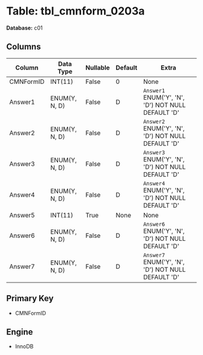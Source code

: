 # Table: tbl_cmnform_0203a

**Database:** c01

## Columns

| Column | Data Type | Nullable | Default | Extra |
|--------|-----------|----------|---------|-------|
| CMNFormID | INT(11) | False | 0 | None |
| Answer1 | ENUM(Y, N, D) | False | D | `Answer1` ENUM('Y', 'N', 'D') NOT NULL DEFAULT 'D' |
| Answer2 | ENUM(Y, N, D) | False | D | `Answer2` ENUM('Y', 'N', 'D') NOT NULL DEFAULT 'D' |
| Answer3 | ENUM(Y, N, D) | False | D | `Answer3` ENUM('Y', 'N', 'D') NOT NULL DEFAULT 'D' |
| Answer4 | ENUM(Y, N, D) | False | D | `Answer4` ENUM('Y', 'N', 'D') NOT NULL DEFAULT 'D' |
| Answer5 | INT(11) | True | None | None |
| Answer6 | ENUM(Y, N, D) | False | D | `Answer6` ENUM('Y', 'N', 'D') NOT NULL DEFAULT 'D' |
| Answer7 | ENUM(Y, N, D) | False | D | `Answer7` ENUM('Y', 'N', 'D') NOT NULL DEFAULT 'D' |

## Primary Key
- CMNFormID

## Engine
- InnoDB
